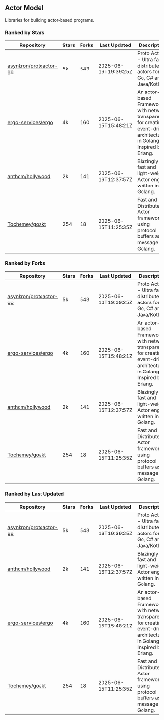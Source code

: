 ## Actor Model

Libraries for building actor-based programs.

### Ranked by Stars

| Repository | Stars | Forks | Last Updated | Description | 
|------------|-------|-------|--------------|-------------|
| [asynkron/protoactor-go](https://github.com/asynkron/protoactor-go) | 5k | 543 | 2025-06-16T19:39:25Z |  Proto Actor - Ultra fast distributed actors for Go, C# and Java/Kotlin. |
| [ergo-services/ergo](https://github.com/ergo-services/ergo) | 4k | 160 | 2025-06-15T15:48:21Z |  An actor-based Framework with network transparency for creating event-driven architecture in Golang. Inspired by Erlang. |
| [anthdm/hollywood](https://github.com/anthdm/hollywood) | 2k | 141 | 2025-06-16T12:37:57Z |  Blazingly fast and light-weight Actor engine written in Golang. |
| [Tochemey/goakt](https://github.com/Tochemey/goakt) | 254 | 18 | 2025-06-15T11:25:35Z |  Fast and Distributed Actor framework using protocol buffers as message for Golang. |

### Ranked by Forks

| Repository | Stars | Forks | Last Updated | Description | 
|------------|-------|-------|--------------|-------------|
| [asynkron/protoactor-go](https://github.com/asynkron/protoactor-go) | 5k | 543 | 2025-06-16T19:39:25Z |  Proto Actor - Ultra fast distributed actors for Go, C# and Java/Kotlin. |
| [ergo-services/ergo](https://github.com/ergo-services/ergo) | 4k | 160 | 2025-06-15T15:48:21Z |  An actor-based Framework with network transparency for creating event-driven architecture in Golang. Inspired by Erlang. |
| [anthdm/hollywood](https://github.com/anthdm/hollywood) | 2k | 141 | 2025-06-16T12:37:57Z |  Blazingly fast and light-weight Actor engine written in Golang. |
| [Tochemey/goakt](https://github.com/Tochemey/goakt) | 254 | 18 | 2025-06-15T11:25:35Z |  Fast and Distributed Actor framework using protocol buffers as message for Golang. |

### Ranked by Last Updated

| Repository | Stars | Forks | Last Updated | Description | 
|------------|-------|-------|--------------|-------------|
| [asynkron/protoactor-go](https://github.com/asynkron/protoactor-go) | 5k | 543 | 2025-06-16T19:39:25Z |  Proto Actor - Ultra fast distributed actors for Go, C# and Java/Kotlin. |
| [anthdm/hollywood](https://github.com/anthdm/hollywood) | 2k | 141 | 2025-06-16T12:37:57Z |  Blazingly fast and light-weight Actor engine written in Golang. |
| [ergo-services/ergo](https://github.com/ergo-services/ergo) | 4k | 160 | 2025-06-15T15:48:21Z |  An actor-based Framework with network transparency for creating event-driven architecture in Golang. Inspired by Erlang. |
| [Tochemey/goakt](https://github.com/Tochemey/goakt) | 254 | 18 | 2025-06-15T11:25:35Z |  Fast and Distributed Actor framework using protocol buffers as message for Golang. |

